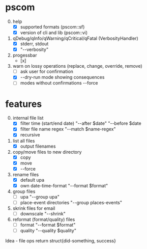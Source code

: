 ﻿# pscom

0. help
	- [x] supported formats (pscom::sf)
	- [x] version of cli and lib (pscom::vi)
1. qDebug/qInfo/qWarning/qCritical/qFatal (VerbosityHandler)
	- [x] stderr, stdout
	- [x] "--verbosity"
2. progessbar
	- [x]
3. warn on lossy operations (replace, change, override, remove)
	- [ ] ask user for confirmation
	- [x] --dry-run mode showing consequences
	- [ ] modes without confirmations --force

# features

0. internal file list
	- [x] filter time (start/end date) "--after $date" "--before $date
	- [x] filter file name regex "--match $name-regex"
	- [x] recursive
1. list all files
	- [x] output filenames
2. copy/move files to new directory
	- [x] copy
	- [x] move
	- [x] --force
3. rename files
	- [x] default upa
	- [x] own date-time-format "--format $format"
4. group files
	- [ ] upa "--group upa"
	- [ ] place-event directories "--group places-events"
6. skrink files for email
	- [ ] downscale "--shrink"
7. reformat (format/quality) files
	- [ ] format "--format $format"
	- [ ] quality "--quality $quality"

Idea
	- file ops return struct{did-something, success}